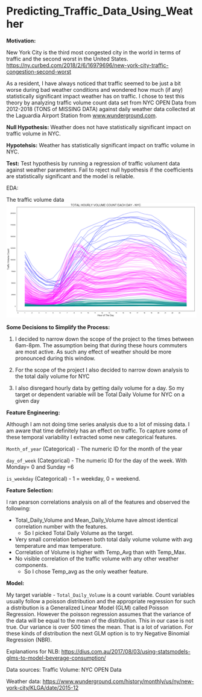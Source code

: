 # Predicting_Traffic_Data_Using_Weather

**Motivation:**

New York City is the third most congested city in the world in terms of traffic and the second worst in the United States. https://ny.curbed.com/2018/2/6/16979696/new-york-city-traffic-congestion-second-worst

As a resident, I have always noticed that traffic seemed to be just a bit worse during bad weather conditions and wondered how much (if any) statistically significant impact weather has on traffic. I chose to test this theory by analyzing traffic volume count data set from NYC OPEN Data from 2012-2018 (TONS of MISSING DATA) against daily weather data collected at the Laguardia Airport Station from  www.wunderground.com.

**Null Hypothesis:** Weather does not have statistically significant impact on traffic volume in NYC.

**Hypotehsis:** Weather has statistically significant impact on traffic volume in NYC.

**Test:** Test hypothesis by running a regression of traffic volument data against weather parameters. Fail to reject null hypothesis if the coefficients are statistically significant and the model is reliable.

EDA:

The traffic volume data
![](media/Hourly_Traffic_Volume3.png)

**Some Decisions to Simplify the Process:**

1) I decided to narrow down the scope of the project to the times between 6am-8pm. The assumption being that during these hours commuters are most active. As such any effect of weather should be more pronounced during this window.

2) For the scope of the project I also decided to narrow down analysis to the total daily volume for NYC

3) I also disregard hourly data by getting daily volume for a day. So my target or dependent variable will be Total Daily Volume for NYC on a given day

**Feature Engineering:**

Although I am not doing time series analysis due to a lot of missing data. I am aware that time definitely has an effect on traffic. To capture some of these temporal variability I extracted some new categorical features.

`Month_of_year` (Categorical) - The numeric ID for the month of the year

`day_of_week` (Categorical) - The numeric ID for the day of the week. With Monday= 0 and Sunday =6

`is_weekday` (Categorical) - 1 = weekday, 0 = weekend.

**Feature Selection:**

I ran pearson correlations analysis on all of the features and observed the following:

* Total_Daily_Volume and Mean_Daily_Volume have almost identical correlation number with the features.
  * So I picked Total Daily Volume as the target.
* Very small correlation between both total daily volume volume with avg temperature and max temperature.
* Correlation of Volume is higher with Temp_Avg than with Temp_Max.
* No visible correlation of the traffic volume with any other weather components.
  * So I chose Temp_avg as the only weather feature.


**Model:**

My target variable - `Total_Daily_Volume` is a count variable. Count variables usually follow a poisson distribution and the appropriate regression for such a distribution is a  Generalized Linear Model (GLM) called Poisson Regression. However the poisson regression assumes that the variance of the data will be equal to the mean of the distribution. This in our case is not true. Our variance is over 500 times the mean. That is a lot of variation. For these kinds of distribution the next GLM option is to try Negative Binomial Regression (NBR).

Explanations for NLB:
https://dius.com.au/2017/08/03/using-statsmodels-glms-to-model-beverage-consumption/

Data sources:
Traffic Volume: NYC OPEN Data

Weather data:  https://www.wunderground.com/history/monthly/us/ny/new-york-city/KLGA/date/2015-12

